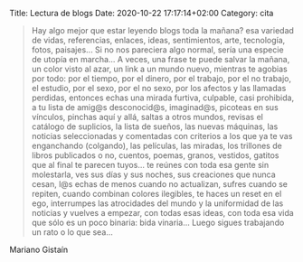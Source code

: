 Title: Lectura de blogs
Date: 2020-10-22 17:17:14+02:00
Category: cita

> Hay algo mejor que estar leyendo blogs toda la mañana?
> esa variedad de vidas, referencias, enlaces, ideas, sentimientos,
> arte, tecnología, fotos, paisajes... 
> Si no nos pareciera algo normal, sería una especie
> de utopía en marcha... 
> A veces, una frase te puede salvar la mañana, 
> un color visto al azar, un link 
> a un mundo nuevo, mientras te agobias por todo:
> por el tiempo, por el dinero, por el trabajo, por el no trabajo, el
> estudio, 
> por el sexo, por el no sexo, por los afectos y las llamadas perdidas,
> entonces echas una mirada furtiva, culpable, casi prohibida,
> a tu lista de amig@s desconocid@s, imaginad@s, picoteas en sus vínculos,
> pinchas aquí y allá, saltas a otros mundos,
> revisas el catálogo de suplicios, la lista de sueños,
> las nuevas máquinas, las noticias seleccionadas y comentadas
> con criterios a los que ya te vas enganchando (colgando),
> las películas, las miradas, los trillones de libros
> publicados o no, cuentos, poemas, granos, vestidos, gatitos
> que al final te parecen tuyos...
> te reúnes con toda esa gente sin molestarla,
> ves sus días y sus noches, sus creaciones que nunca cesan,
> l@s echas de menos cuando no actualizan, 
> sufres cuando se repiten, cuando combinan colores ilegibles, 
> te haces un reset en el ego,
> interrumpes las atrocidades del mundo y la uniformidad de las noticias
> y vuelves a empezar, con todas esas ideas, con toda esa vida
> que sólo es un poco binaria: bida vinaria... 
> Luego sigues trabajando un rato o lo que sea... 

Mariano Gistaín

